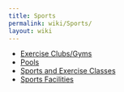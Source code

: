 ```yaml
---
title: Sports
permalink: wiki/Sports/
layout: wiki
---
```


-   [Exercise Clubs/Gyms](/wiki/Exercise_Clubs/Gyms "wikilink")
-   [Pools](/wiki/Pools "wikilink")
-   [Sports and Exercise
    Classes](/wiki/Sports_and_Exercise_Classes "wikilink")
-   [Sports Facilities](/wiki/Sports_Facilities "wikilink")

